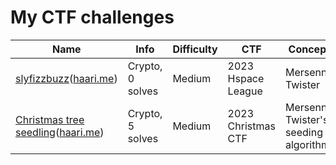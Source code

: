 # My CTF challenges

|Name|Info|Difficulty|CTF|Concept|
|---|---|---|---|---|
|[slyfizzbuzz](https://github.com/soon-haari/my-ctf-challenges/tree/main/2023-hspace-league/slyfizzbuzz)([haari.me](https://soon.haari.me/haarime/))|Crypto, 0 solves|Medium|2023 Hspace League|Mersenne Twister|
|[Christmas tree seedling](https://github.com/soon-haari/my-ctf-challenges/tree/main/2023-xmas-ctf/Christmas%20tree%20seedling)([haari.me](https://soon.haari.me/haarime/))|Crypto, 5 solves|Medium|2023 Christmas CTF|Mersenne Twister's seeding algorithm|
